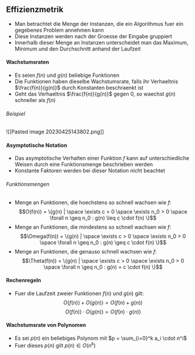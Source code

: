 ## Effizienzmetrik
- Man betrachtet die Menge der Instanzen, die ein Algorithmus fuer ein gegebenes Problem annehmen kann
- Diese Instanzen werden nach der Groesse der Eingabe gruppiert
- Innerhalb dieser Menge an Instanzen unterscheidet man das Maximum, Minimum und den Durchschnitt anhand der Laufzeit
#### Wachstumsraten
- Es seien $f(n)$ und $g(n)$ beliebige Funktionen
- Die Funktionen haben dieselbe Wachstumsrate, falls ihr Verhaeltnis $\frac{f(n)}{g(n)}$ durch Konstanten beschraenkt ist
- Geht das Verhaeltnis $\frac{f(n)}{g(n)}$ gegen 0, so waechst $g(n)$ schneller als $f(n)$
###### Beispiel
![[Pasted image 20230425143802.png]]
#### Asymptotische Notation
- Das asymptotische Verhalten einer Funktion $f$ kann auf unterschiedliche Weisen durch eine Funktionsmenge beschrieben werden 
- Konstante Faktoren werden bei dieser Notation nicht beachtet
###### Funktionsmengen
- Menge an Funktionen, die hoechstens so schnell wachsen wie $f$:
$$O(f(n)) = \{g(n) | \space \exists c > 0 \space \exists n_0 > 0 \space \forall n \geq n_0 : g(n) \leq c \cdot f(n) \}$$
- Menge an Funktionen, die mindestens so schnell wachsen wie $f$:
$$\Omega(f(n)) = \{g(n) | \space \exists c > 0 \space \exists n_0 > 0 \space \forall n \geq n_0 : g(n) \geq c \cdot f(n) \}$$
- Menge an Funktionen, die genauso schnell wachsen wie $f$:
$$\Theta(f(n)) = \{g(n) | \space \exists c > 0 \space \exists n_0 > 0 \space \forall n \geq n_0 : g(n) = c \cdot f(n) \}$$
#### Rechenregeln
- Fuer die Laufzeit zweier Funktionen $f(n)$ und $g(n)$ gilt:
$$O(f(n)) + O(g(n)) = O(f(n) + g(n))$$
$$O(f(n)) \cdot O(g(n)) = O(f(n) \cdot g(n))$$
#### Wachstumsrate von Polynomen
- Es sei $p(n)$ ein beliebiges Polynom mit $p = \sum_{i=0}^k a_i \cdot n^i$
- Fuer dieses $p(n)$ gilt $p(n) \in O(n^k)$